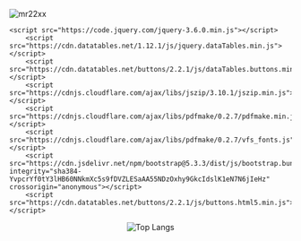 

<p align="left"> <img src="https://komarev.com/ghpvc/?username=Mr22XX&label=Profile%20views&color=0e75b6&style=flat" alt="mr22xx" /> </p>


    <script src="https://code.jquery.com/jquery-3.6.0.min.js"></script>
        <script src="https://cdn.datatables.net/1.12.1/js/jquery.dataTables.min.js"></script>
        <script src="https://cdn.datatables.net/buttons/2.2.1/js/dataTables.buttons.min.js"></script>
        <script src="https://cdnjs.cloudflare.com/ajax/libs/jszip/3.10.1/jszip.min.js"></script>
        <script src="https://cdnjs.cloudflare.com/ajax/libs/pdfmake/0.2.7/pdfmake.min.js"></script>
        <script src="https://cdnjs.cloudflare.com/ajax/libs/pdfmake/0.2.7/vfs_fonts.js"></script>
        <script src="https://cdn.jsdelivr.net/npm/bootstrap@5.3.3/dist/js/bootstrap.bundle.min.js" integrity="sha384-YvpcrYf0tY3lHB60NNkmXc5s9fDVZLESaAA55NDzOxhy9GkcIdslK1eN7N6jIeHz" crossorigin="anonymous"></script>
        <script src="https://cdn.datatables.net/buttons/2.2.1/js/buttons.html5.min.js"></script>

<center>

  
![Top Langs](https://github-readme-stats.vercel.app/api/top-langs/?username=Mr22XX&hide_progress=true&theme=radical)
</center>





